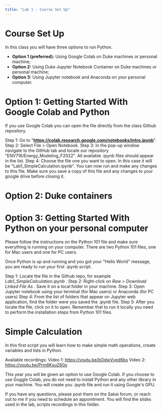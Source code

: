 ```yaml
---
title: "Lab 1 - Course Set Up"
---
```


# Course Set Up

In this class you will have three options to run Python.

* **Option 1 (preferred):** Using Google Colab on Duke machines or personal machine;
* **Option 2:** Using Duke Jupyter Notebook Container on Duke machines or personal machine;
* **Option 3:** Using Jupyter notebook and Anaconda on your personal computer.   

# Option 1: Getting Started With Google Colab and Python

If you use Google Colab you can open the file directly from the class Github repository.

Step 1: Go to "**https://colab.research.google.com/notebooks/intro.ipynb**".
Step 2: Select File > Open Notebook.
Step 3: In the pop-up window navigate to the GitHub tab and locate our repository "ENV716/Energy_Modeling_F2022". All available .ipynb files should appear in the list.
Step 4: Choose the file one you want to open. In this case it will be "Lab1_SimpleCalculation.ipynb". You can now run and make any changes to this file. Make sure you save a copy of this file and any changes to your google drive before closing it.

# Option 2: Duke containers

# Option 3: Getting Started With Python on your personal computer

Please follow the instructions on the Python 101 file and make sure everything is running on your computer.
There are two Python 101 files, one for Mac users and one for PC users.

Once Python is up and running and you got your "Hello World" message, you are ready to run your first .ipynb script.

Step 1: Locate the file in the Github repo, for example <i> Lab1_SimpleCalculation.ipynb </i>.
Step 2: Right-click on <i> Raw > Download Linked File As </i>. Save it on a local folder in your machine.
Step 3: Open Jupyter notebook using your terminal (for Mac users) or Anaconda (for PC users)
Step 4: From the list of folders that appear on Jupyter web application, find the folder were you saved the <i> .ipynb </i> file.
Step 5: After you locate the file, click on it to open. Remember that to run it locally you need to perform the installation steps from Python 101 files.


# Simple Calculation

In this first script you will learn how to make simple math operations, create variables and lists in Python.

Available recordings:
Video 1: https://youtu.be/bOdwVyed6bs
Video 2: https://youtu.be/Prm6KsuZ60o

This year you will be given an option to use Google Colab. If you choose to use Goggle Colab, you do not need to install Python and any other library in your machine. You will create you .ipynb file and run it using Google's GPU.

If you have any questions, please post them on the Sakai forum, or reach out to me if you need to schedule an appointment. You will find the slides used in the lab, scripts recordings in this folder.
